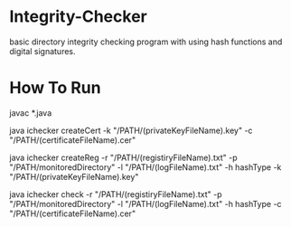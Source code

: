 # Integrity-Checker
basic directory integrity checking program with using hash functions and digital signatures.

# How To Run
javac *.java

java ichecker createCert -k "/PATH/(privateKeyFileName).key" -c "/PATH/(certificateFileName).cer"

java ichecker createReg -r "/PATH/(registiryFileName).txt" -p "/PATH/monitoredDirectory" -l "/PATH/(logFileName).txt" -h hashType -k "/PATH/(privateKeyFileName).key"

java ichecker check -r "/PATH/(registiryFileName).txt" -p "/PATH/monitoredDirectory" -l "/PATH/(logFileName).txt" -h hashType -c "/PATH/(certificateFileName).cer"
